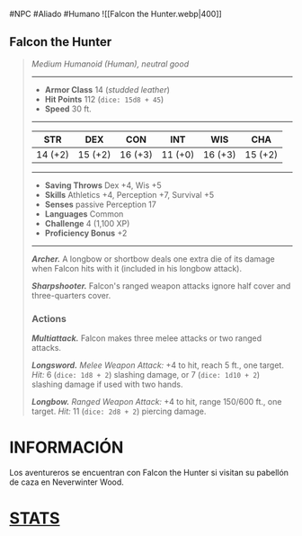 #NPC #Aliado #Humano
![[Falcon the Hunter.webp|400]]
## Falcon the Hunter
>*Medium Humanoid (Human), neutral good*
>___
>- **Armor Class** 14 (*studded leather*)
>- **Hit Points** 112 (`dice: 15d8 + 45`)
>- **Speed** 30 ft.
>___
>|STR|DEX|CON|INT|WIS|CHA|
>|:---:|:---:|:---:|:---:|:---:|:---:|
>|14 (+2)|15 (+2)|16 (+3)|11 (+0)|16 (+3)|15 (+2)|
>___
>- **Saving Throws** Dex +4, Wis +5
>- **Skills** Athletics +4, Perception +7, Survival +5
>- **Senses** passive Perception 17
>- **Languages** Common
>- **Challenge** 4 (1,100 XP)
>- **Proficiency Bonus** +2
>___
>***Archer.*** A longbow or shortbow deals one extra die of its damage when Falcon hits with it (included in his longbow attack).  
>
>***Sharpshooter.*** Falcon's ranged weapon attacks ignore half cover and three-quarters cover.  
>
>### Actions
>***Multiattack.*** Falcon makes three melee attacks or two ranged attacks.  
>
>***Longsword.*** *Melee Weapon Attack:* +4 to hit, reach 5 ft., one target. *Hit:* 6 (`dice: 1d8 + 2`) slashing damage, or 7 (`dice: 1d10 + 2`) slashing damage if used with two hands.  
>
>***Longbow.*** *Ranged Weapon Attack:* +4 to hit, range 150/600 ft., one target. *Hit:* 11 (`dice: 2d8 + 2`) piercing damage.
# INFORMACIÓN 
Los aventureros se encuentran con Falcon the Hunter si visitan su pabellón de caza en Neverwinter Wood.

# [STATS](https://5e.tools/bestiary.html#falcon%20the%20hunter_dip)